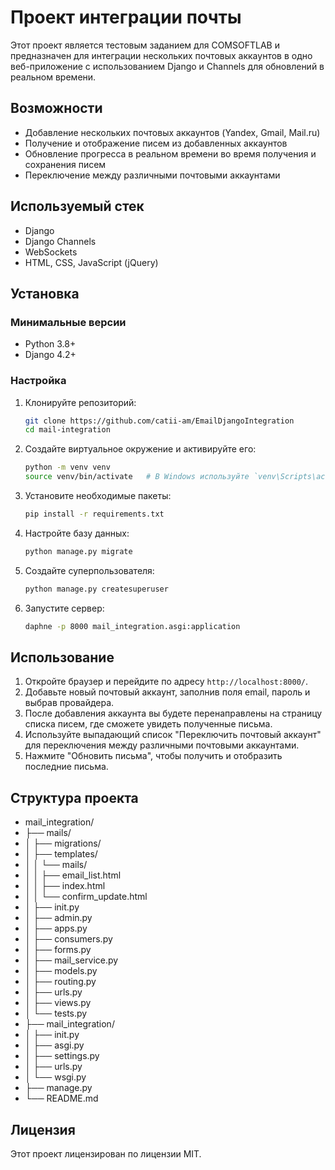 # Проект интеграции почты

Этот проект является тестовым заданием для COMSOFTLAB и предназначен для интеграции нескольких почтовых аккаунтов в одно веб-приложение с использованием Django и Channels для обновлений в реальном времени.

## Возможности

- Добавление нескольких почтовых аккаунтов (Yandex, Gmail, Mail.ru)
- Получение и отображение писем из добавленных аккаунтов
- Обновление прогресса в реальном времени во время получения и сохранения писем
- Переключение между различными почтовыми аккаунтами

## Используемый стек

- Django
- Django Channels
- WebSockets
- HTML, CSS, JavaScript (jQuery)

## Установка

### Минимальные версии

- Python 3.8+
- Django 4.2+

### Настройка

1. Клонируйте репозиторий:

    ```sh
    git clone https://github.com/catii-am/EmailDjangoIntegration
    cd mail-integration
    ```

2. Создайте виртуальное окружение и активируйте его:

    ```sh
    python -m venv venv
    source venv/bin/activate   # В Windows используйте `venv\Scripts\activate`
    ```

3. Установите необходимые пакеты:

    ```sh
    pip install -r requirements.txt
    ```

4. Настройте базу данных:

    ```sh
    python manage.py migrate
    ```

5. Создайте суперпользователя:

    ```sh
    python manage.py createsuperuser
    ```

6. Запустите сервер:

    ```sh
    daphne -p 8000 mail_integration.asgi:application
    ```

## Использование

1. Откройте браузер и перейдите по адресу `http://localhost:8000/`.
2. Добавьте новый почтовый аккаунт, заполнив поля email, пароль и выбрав провайдера.
4. После добавления аккаунта вы будете перенаправлены на страницу списка писем, где сможете увидеть полученные письма.
5. Используйте выпадающий список "Переключить почтовый аккаунт" для переключения между различными почтовыми аккаунтами.
6. Нажмите "Обновить письма", чтобы получить и отобразить последние письма.

## Структура проекта
- mail_integration/
- ├── mails/
- │ ├── migrations/
- │ ├── templates/
- │ │ └── mails/
- │ │ ├── email_list.html
- │ │ ├── index.html
- │ │ └── confirm_update.html
- │ ├── init.py
- │ ├── admin.py
- │ ├── apps.py
- │ ├── consumers.py
- │ ├── forms.py
- │ ├── mail_service.py
- │ ├── models.py
- │ ├── routing.py
- │ ├── urls.py
- │ ├── views.py
- │ └── tests.py
- ├── mail_integration/
- │ ├── init.py
- │ ├── asgi.py
- │ ├── settings.py
- │ ├── urls.py
- │ └── wsgi.py
- ├── manage.py
- └── README.md

## Лицензия

Этот проект лицензирован по лицензии MIT.
